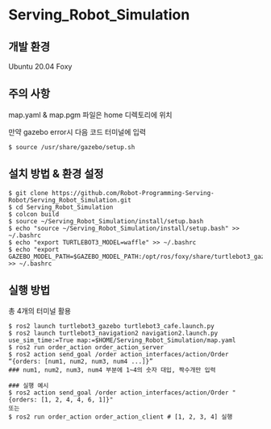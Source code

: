 # Serving_Robot_Simulation

## 개발 환경
Ubuntu 20.04 Foxy

## 주의 사항
map.yaml & map.pgm 파일은 home 디렉토리에 위치

만약 gazebo error시 다음 코드 터미널에 입력
~~~
$ source /usr/share/gazebo/setup.sh
~~~

## 설치 방법 & 환경 설정
~~~
$ git clone https://github.com/Robot-Programming-Serving-Robot/Serving_Robot_Simulation.git
$ cd Serving_Robot_Simulation
$ colcon build
$ source ~/Serving_Robot_Simulation/install/setup.bash
$ echo "source ~/Serving_Robot_Simulation/install/setup.bash" >> ~/.bashrc
$ echo "export TURTLEBOT3_MODEL=waffle" >> ~/.bashrc
$ echo "export GAZEBO_MODEL_PATH=$GAZEBO_MODEL_PATH:/opt/ros/foxy/share/turtlebot3_gazebo/models" >> ~/.bashrc
~~~

## 실행 방법
총 4개의 터미널 활용
~~~
$ ros2 launch turtlebot3_gazebo turtlebot3_cafe.launch.py
$ ros2 launch turtlebot3_navigation2 navigation2.launch.py use_sim_time:=True map:=$HOME/Serving_Robot_Simulation/map.yaml
$ ros2 run order_action order_action_server
$ ros2 action send_goal /order action_interfaces/action/Order “{orders: [num1, num2, num3, num4 ...]}”
### num1, num2, num3, num4 부분에 1~4의 숫자 대입, 짝수개만 입력

### 실행 예시
$ ros2 action send_goal /order action_interfaces/action/Order "{orders: [1, 2, 4, 4, 6, 1]}"
또는
$ ros2 run order_action order_action_client # [1, 2, 3, 4] 실행
~~~
